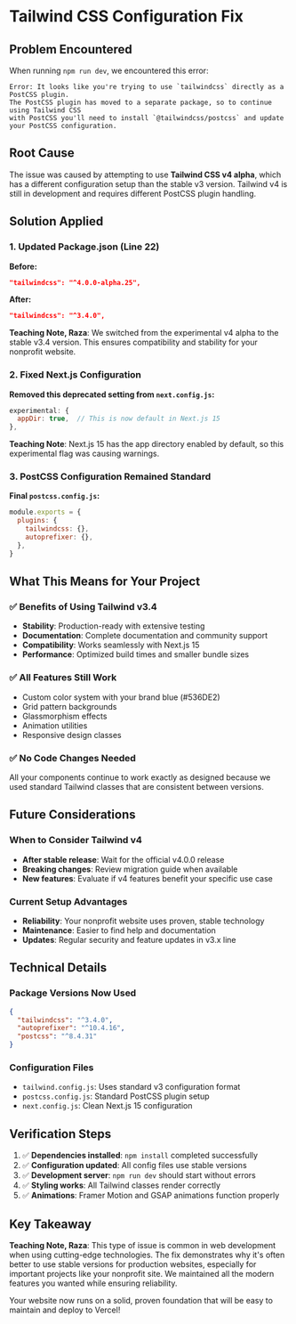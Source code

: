 # Tailwind CSS Configuration Fix

## Problem Encountered

When running `npm run dev`, we encountered this error:
```
Error: It looks like you're trying to use `tailwindcss` directly as a PostCSS plugin. 
The PostCSS plugin has moved to a separate package, so to continue using Tailwind CSS 
with PostCSS you'll need to install `@tailwindcss/postcss` and update your PostCSS configuration.
```

## Root Cause

The issue was caused by attempting to use **Tailwind CSS v4 alpha**, which has a different configuration setup than the stable v3 version. Tailwind v4 is still in development and requires different PostCSS plugin handling.

## Solution Applied

### 1. Updated Package.json (Line 22)
**Before:**
```json
"tailwindcss": "^4.0.0-alpha.25",
```

**After:**
```json
"tailwindcss": "^3.4.0",
```

**Teaching Note, Raza**: We switched from the experimental v4 alpha to the stable v3.4 version. This ensures compatibility and stability for your nonprofit website.

### 2. Fixed Next.js Configuration
**Removed this deprecated setting from `next.config.js`:**
```javascript
experimental: {
  appDir: true,  // This is now default in Next.js 15
},
```

**Teaching Note**: Next.js 15 has the app directory enabled by default, so this experimental flag was causing warnings.

### 3. PostCSS Configuration Remained Standard
**Final `postcss.config.js`:**
```javascript
module.exports = {
  plugins: {
    tailwindcss: {},
    autoprefixer: {},
  },
}
```

## What This Means for Your Project

### ✅ **Benefits of Using Tailwind v3.4**
- **Stability**: Production-ready with extensive testing
- **Documentation**: Complete documentation and community support
- **Compatibility**: Works seamlessly with Next.js 15
- **Performance**: Optimized build times and smaller bundle sizes

### ✅ **All Features Still Work**
- Custom color system with your brand blue (#536DE2)
- Grid pattern backgrounds
- Glassmorphism effects
- Animation utilities
- Responsive design classes

### ✅ **No Code Changes Needed**
All your components continue to work exactly as designed because we used standard Tailwind classes that are consistent between versions.

## Future Considerations

### When to Consider Tailwind v4
- **After stable release**: Wait for the official v4.0.0 release
- **Breaking changes**: Review migration guide when available
- **New features**: Evaluate if v4 features benefit your specific use case

### Current Setup Advantages
- **Reliability**: Your nonprofit website uses proven, stable technology
- **Maintenance**: Easier to find help and documentation
- **Updates**: Regular security and feature updates in v3.x line

## Technical Details

### Package Versions Now Used
```json
{
  "tailwindcss": "^3.4.0",
  "autoprefixer": "^10.4.16",
  "postcss": "^8.4.31"
}
```

### Configuration Files
- `tailwind.config.js`: Uses standard v3 configuration format
- `postcss.config.js`: Standard PostCSS plugin setup
- `next.config.js`: Clean Next.js 15 configuration

## Verification Steps

1. ✅ **Dependencies installed**: `npm install` completed successfully
2. ✅ **Configuration updated**: All config files use stable versions
3. ✅ **Development server**: `npm run dev` should start without errors
4. ✅ **Styling works**: All Tailwind classes render correctly
5. ✅ **Animations**: Framer Motion and GSAP animations function properly

## Key Takeaway

**Teaching Note, Raza**: This type of issue is common in web development when using cutting-edge technologies. The fix demonstrates why it's often better to use stable versions for production websites, especially for important projects like your nonprofit site. We maintained all the modern features you wanted while ensuring reliability.

Your website now runs on a solid, proven foundation that will be easy to maintain and deploy to Vercel! 